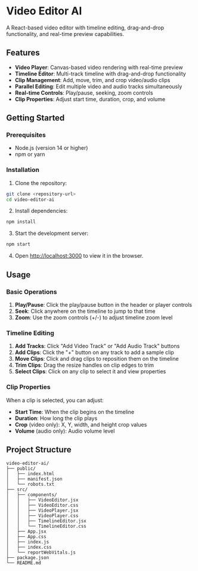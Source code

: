 # Video Editor AI

A React-based video editor with timeline editing, drag-and-drop functionality, and real-time preview capabilities.

## Features

- **Video Player**: Canvas-based video rendering with real-time preview
- **Timeline Editor**: Multi-track timeline with drag-and-drop functionality
- **Clip Management**: Add, move, trim, and crop video/audio clips
- **Parallel Editing**: Edit multiple video and audio tracks simultaneously
- **Real-time Controls**: Play/pause, seeking, zoom controls
- **Clip Properties**: Adjust start time, duration, crop, and volume

## Getting Started

### Prerequisites

- Node.js (version 14 or higher)
- npm or yarn

### Installation

1. Clone the repository:
```bash
git clone <repository-url>
cd video-editor-ai
```

2. Install dependencies:
```bash
npm install
```

3. Start the development server:
```bash
npm start
```

4. Open [http://localhost:3000](http://localhost:3000) to view it in the browser.

## Usage

### Basic Operations

1. **Play/Pause**: Click the play/pause button in the header or player controls
2. **Seek**: Click anywhere on the timeline to jump to that time
3. **Zoom**: Use the zoom controls (+/-) to adjust timeline zoom level

### Timeline Editing

1. **Add Tracks**: Click "Add Video Track" or "Add Audio Track" buttons
2. **Add Clips**: Click the "+" button on any track to add a sample clip
3. **Move Clips**: Click and drag clips to reposition them on the timeline
4. **Trim Clips**: Drag the resize handles on clip edges to trim
5. **Select Clips**: Click on any clip to select it and view properties

### Clip Properties

When a clip is selected, you can adjust:
- **Start Time**: When the clip begins on the timeline
- **Duration**: How long the clip plays
- **Crop** (video only): X, Y, width, and height crop values
- **Volume** (audio only): Audio volume level

## Project Structure

```
video-editor-ai/
├── public/
│   ├── index.html
│   ├── manifest.json
│   └── robots.txt
├── src/
│   ├── components/
│   │   ├── VideoEditor.jsx
│   │   ├── VideoEditor.css
│   │   ├── VideoPlayer.jsx
│   │   ├── VideoPlayer.css
│   │   ├── TimelineEditor.jsx
│   │   └── TimelineEditor.css
│   ├── App.jsx
│   ├── App.css
│   ├── index.js
│   ├── index.css
│   └── reportWebVitals.js
├── package.json
└── README.md
```